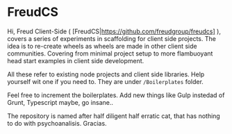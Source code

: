 # FreudCS

Hi, Freud Client-Side ( [FreudCS|https://github.com/freudgroup/freudcs] ), covers a series of experiments in scaffolding for client side projects.
The idea is to re-create wheels as wheels are made in other client side communities.
Covering from minimal project setup to more flambuoyant head start examples in client side development.

All these refer to existing node projects and client side libraries.
Help yourself wit one if you need to.
They are under ```/Boilerplates``` folder.

Feel free to increment the boilerplates.
Add new things like Gulp instedad of Grunt, Typescript maybe, go insane.. 

The repository is named after half diligent half erratic cat, that has nothing to do with psychoanalisis.
Gracias.